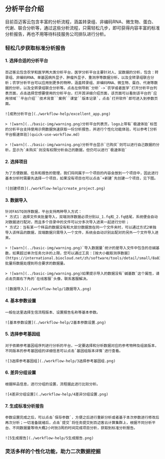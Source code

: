 ## 分析平台介绍

目前百迈客云包含丰富的分析流程，涵盖转录组、非编码RNA、微生物、蛋白、代谢、联合分析等，通过这些分析流程，只需轻松几步，即可获得内容丰富的标准分析报告，再也不用等待科技服务公司排队进行分析。

### 轻松几步获取标准分析报告

#### 1. 选择合适的分析平台

    百迈客云包含农学和医学两大类分析平台，医学分析平台主要针对人、鼠数据的分析，包含：转录组、非编码RNA、单基因病外显子、肿瘤外显子、重测序等数据分析，以及全转录组联合分析；农学分析平台可以应用到更多的物种，涵盖转录组、非编码RNA、微生物、蛋白、代谢等数据的分析，以及全转录组联合分析等。点击左侧导航`分析`->`农学或者医学`打开分析平台列表页面，点击选择您想要使用的分析平台，打开其详细介绍页面，该页面可以看到该平台的`应用领域``平台介绍``技术背景``案例``课堂``版本记录`，点击`打开软件`即可进入到参数页面。

    ![成熟分析平台](./workflow-help/excellent_app.png)

    > ![warn](../basic-img/warning.png)分析平台列表页，logo上带有`极速体验`标签的分析平台支持使用示例数据快速获取一份分析报告，并进行个性化功能体验，可以参考[分析平台极速体验](quick-use-workflow.md)

    > ![warn](../basic-img/warning.png)分析平台显示`已购买`则可以进行自己数据的分析，显示为`未购买`则没有权限分析自己的数据，但仍可以进行`极速体验`

#### 2. 选择项目

    为了方便数据、任务和报告的管理，我们将同属于一个项目的内容会放到一个项目中，因此进行基本分析时需要先选择一个项目，如果没有项目也可以点击`+新建`先创建一个项目，见下图。

    ![创建项目](./workflow-help/create_project.png)

#### 3. 数据导入

    针对FASTQ测序数据，平台支持两种导入方式：
    * 方式1：选择文件夹批量导入，双端测序数据必须分别以_1.fq和_2.fq结尾，系统便会自动对数据进行配对，而且多个目录中的文件可以分多次导入进来一起进行分析；
    * 方式2：当有某一个样品的数据没有和大部分数据放在同一个文件夹时，可以通过方式2单独导入该样品的数据，双端数据只需导入一个文件，系统会自动识别出配对的另外一个文件导入进来。
    
    > ![warn](../basic-img/warning.png)`导入数据量`统计的是导入文件中包含的总碱基数，如果超过单次任务允许的上限，您可以通过工具：[按大小截取测序数据](https://international.biocloud.net/zh/software/tools/detail/small/8a8300b25beace85015bead6d9080041)批量将数据处理到符合要求的数据量。

    > ![warn](../basic-img/warning.png)如果提示导入的数据没有`碱基数`这个属性，请点击页面右下角的`在线客服`头像，联系客服解决。

    ![数据导入](./workflow-help/1数据导入.png)

#### 4. 基本参数设置

    一般在这里选择生信流程版本、设置报告名称等基本参数。

    ![基本参数设置](./workflow-help/2基本参数设置.png)

#### 5. 选择参考基因组

    对于依赖参考基因组序列进行分析的平台，一定要选择和分析数据对应的参考物种及组装版本，不同版本的参考基因组的详细信息可以点击`基因组版本详情`进行查看。

    ![3选择参考基因组](./workflow-help/3选择参考基因组.png)

#### 6. 差异分组设置

    根据样品信息，进行分组的设置，流程据此进行比较分析。

    ![4差异分组设置](./workflow-help/4差异分组设置.png)

#### 7. 生成标准分析报告

    参数设置完成之后，可以点击`保存参数`，方便之后进行重新分析或者基于本次参数进行修改后再次分析；一切准备就绪后，点击`提交`将任务提交到百迈客云计算集群上，根据不同分析平台、不同数据量等待大概2小时到3周的时间完成项目分析，获取到标准分析报告。

    ![5生成报告](./workflow-help/5生成报告.png)

### 灵活多样的个性化功能，助力二次数据挖掘